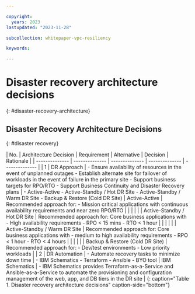 ```yaml
---

copyright:
  years: 2023
lastupdated: "2023-11-28"

subcollection: whitepaper-vpc-resiliency

keywords:

---
```


# Disaster recovery architecture decisions
{: #disaster-recovery-architecture}

## Disaster Recovery Architecture Decisions
{: #disaster recovery}

| No. | Architecture Decision | Requirement | Alternative | Decision | Rationale |
| -------------- | -------------- | -------------- | -------------- | -------------- |
|  1                    | DR Approach   | - Ensure availability of resources in the event of unplanned outages - Establish alternate site for failover of workloads in the event of failure in the primary site - Support business targets for RPO/RTO - Support Business Continuity and Disaster Recovery plans  | - Active-Active - Active-Standby / Hot DR Site - Active-Standby / Warm DR Site - Backup & Restore (Cold DR Site)   | Active-Active                   | Recommended approach for: - Mission critical applications with continuous availability requirements and near zero RPO/RTO                                                        |
|                       |               |                                                                                                                                                                                                                                                                         |                                                                                                                    | Active-Standby / Hot DR Site    | Recommended approach for: Core business applications with  - High availability requirements  - RPO \< 15 mins - RTO \< 1 hour                                                    |
|                       |               |                                                                                                                                                                                                                                                                         |                                                                                                                    | Active-Standby / Warm DR Site   | Recommended approach for: Core business applications with  - medium to high availability requirements  - RPO \< 1 hour - RTO \< 4 hours                                          |
|                       |               |                                                                                                                                                                                                                                                                         |                                                                                                                    | Backup & Restore (Cold DR Site) | Recommended approach for: - Dev/test environments - Low priority workloads                                                                                                       |
| 2                     | DR Automation | - Automate recovery tasks to minimize down time                                                                                                                                                                                                                         | - IBM Schematics - Terraform - Ansible - BYO tool                                                                  | IBM Schematics                  | - IBM Schematics provides Terraform-as-a-Service and Ansible-as-a-Service to automate the provisioning and configuration management of the web, app, and DB tiers in the DR site |
{: caption="Table 1. Disaster recovery architecture decisions" caption-side="bottom"}
